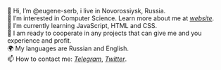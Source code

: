👋 Hi, I’m @eugene-serb, i live in Novorossiysk, Russia.<br />
👀 I’m interested in Computer Science. Learn more about me at *[website](https://eugene-serb.github.io/)*.<br />
🌱 I’m currently learning JavaScript, HTML and CSS.<br />
💞️ I am ready to cooperate in any projects that can give me and you experience and profit.<br />
🌍 My languages are Russian and English.<br />
📫 How to contact me: *[Telegram](https://t.me/eugene_serb)*, *[Twitter](https://twitter.com/eugene_serb)*.<br />

<!---
eugene-serb/eugene-serb is a ✨ special ✨ repository because its `README.md` (this file) appears on your GitHub profile.
You can click the Preview link to take a look at your changes.
--->
